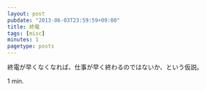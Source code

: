 ```yaml
---
layout: post
pubdate: "2013-06-03T23:59:59+09:00"
title: 終電
tags: [misc]
minutes: 1
pagetype: posts
---
```

終電が早くなくなれば、仕事が早く終わるのではないか、という仮説。

1 min.
